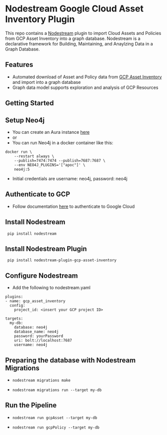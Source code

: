 # Nodestream Google Cloud Asset Inventory Plugin

This repo contains a [Nodestream](https://nodestream-proj.github.io/docs/docs/intro/) plugin to import Cloud Assets and Policies from GCP Asset Inventory into a graph database. Nodestream is a declarative framework for Building, Maintaining, and Anaylzing Data in a Graph Database.

## Features 

- Automated download of Asset and Policy data from [GCP Asset Inventory](https://cloud.google.com/asset-inventory/docs/overview) and import into a graph database
- Graph data model supports exploration and analysis of GCP Resources

## Getting Started

## Setup Neo4j 
- You can create an Aura instance [here](https://console.neo4j.io)
- or 
- You can run Neo4j in a docker container like this: 
```
docker run \
    --restart always \
    --publish=7474:7474 --publish=7687:7687 \
    --env NEO4J_PLUGINS='["apoc"]' \
    neo4j:5
```
- Initial credentials are username: neo4j, password: neo4j 

## Authenticate to GCP 
- Follow documentation [here](https://cloud.google.com/docs/authentication/provide-credentials-adc) to authenticate to Google Cloud

## Install Nodestream 
``` pip install nodestream```

## Install Nodestream Plugin 
``` pip install nodestream-plugin-gcp-asset-inventory```

## Configure Nodestream  
- Add the following to nodestream.yaml
```
plugins:
- name: gcp_asset_inventory
  config:
    project_id: <insert your GCP project ID>

targets:
  my-db:
    database: neo4j
    database_name: neo4j
    password: yourPassword
    uri: bolt://localhost:7687
    username: neo4j
```

## Preparing the database with Nodestream Migrations 
- ```nodestream migrations make``` 

- ```nodestream migrations run --target my-db```


## Run the Pipeline

- ```nodestream run gcpAsset --target my-db```

- ```nodestream run gcpPolicy --target my-db```